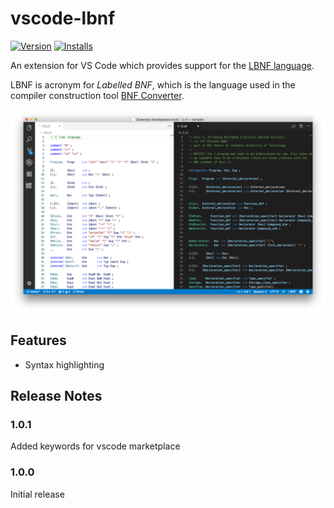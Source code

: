 # vscode-lbnf

[![Version](https://vsmarketplacebadge.apphb.com/version/agurodriguez.vscode-lbnf.svg)](https://marketplace.visualstudio.com/items?itemName=agurodriguez.vscode-lbnf) [![Installs](https://vsmarketplacebadge.apphb.com/installs-short/agurodriguez.vscode-lbnf.svg)](https://marketplace.visualstudio.com/items?itemName=agurodriguez.vscode-lbnf) 

An extension for VS Code which provides support for the [LBNF language](https://github.com/BNFC/bnfc/blob/master/docs/lbnf.rst#appendix-lbnf-specification).

LBNF is acronym for *Labelled BNF*, which is the language used in the compiler construction tool [BNF Converter](https://github.com/BNFC/bnfc).

![](docs/screenshot.png)

## Features

* Syntax highlighting

## Release Notes

### 1.0.1

Added keywords for vscode marketplace

### 1.0.0

Initial release
